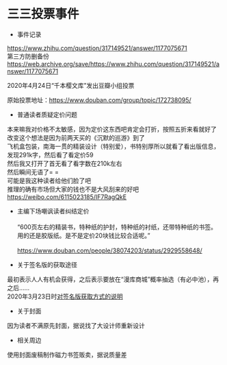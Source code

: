 三三投票事件
===

* 事件记录

https://www.zhihu.com/question/317149521/answer/1177075671 <br> 
第三方防删备份
https://web.archive.org/save/https://www.zhihu.com/question/317149521/answer/1177075671  <br> 

2020年4月24日“千本樱文库”发出豆瓣小组投票<br> 

原始投票地址：https://www.douban.com/group/topic/172738095/ <br> 

* 普通读者质疑定价问题 

本来嘛我对价格不太敏感，因为定价这东西吧肯定会打折，按照五折来看就好了<br> 
改变这个想法是因为前两天买的《沉默的巡游》到了<br> 
飞机盒包装，南海一贯的精装设计（特别爱），书特别厚所以就看了看出版信息，发现291k字，然后看了看定价59<br> 
然后我又打开了首无看了看字数在210k左右<br> 
然后瞬间无语了= =<br> 
可能是我这种读者给他们脸了吧<br> 
推理的确有市场但大家的钱也不是大风刮来的好吧<br> 
https://weibo.com/6115023185/IF7RagQkE <br> 

* 主编下场嘲讽读者纠结定价<br>  
“600页左右的精装书，特种纸的护封，特种纸的衬纸，还带特种纸的书签。用的还是胶版纸。是不是定价20块钱比较合适呢。”<br>  
https://www.douban.com/people/38074203/status/2929558648/<br>  

* 关于签名版的获取途径

最初表示人人有机会获得，之后表示要放在“漫库商城”概率抽选（有必中池），再之后…… <br> 
2020年3月23日时[对签名版获取方式的说明](https://www.douban.com/people/38074203/status/2880680336/)<br> 

* 关于封面

因为读者不满原先封面，据说找了大设计师重新设计 <br> 

* 相关周边

使用封面废稿制作磁力书签贩卖，据说质量差 <br> 
